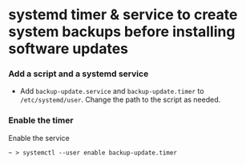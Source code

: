 # systemd timer & service to create system backups before installing software updates 

### Add a script and a systemd service

- Add `backup-update.service` and `backup-update.timer` to `/etc/systemd/user`. Change the path to the script as needed.

### Enable the timer

Enable the service

```
~ > systemctl --user enable backup-update.timer
```
